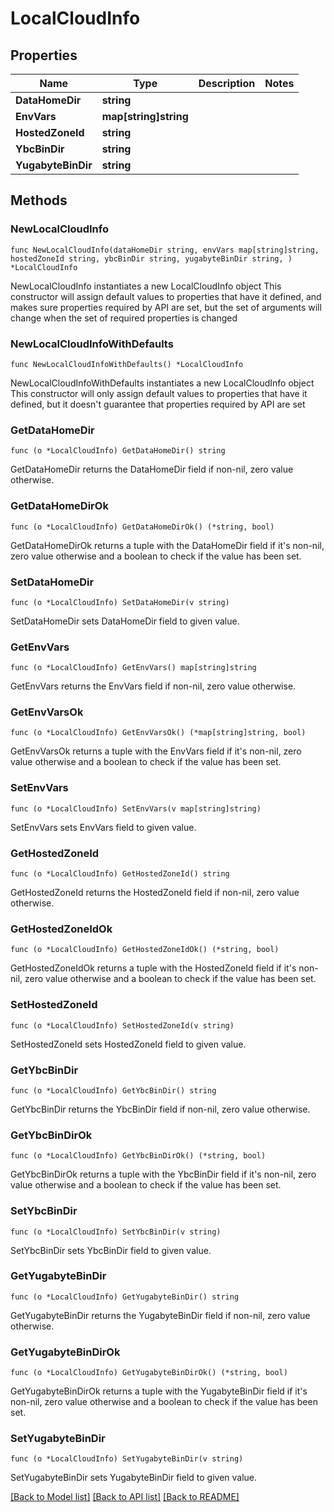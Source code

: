 # LocalCloudInfo

## Properties

Name | Type | Description | Notes
------------ | ------------- | ------------- | -------------
**DataHomeDir** | **string** |  | 
**EnvVars** | **map[string]string** |  | 
**HostedZoneId** | **string** |  | 
**YbcBinDir** | **string** |  | 
**YugabyteBinDir** | **string** |  | 

## Methods

### NewLocalCloudInfo

`func NewLocalCloudInfo(dataHomeDir string, envVars map[string]string, hostedZoneId string, ybcBinDir string, yugabyteBinDir string, ) *LocalCloudInfo`

NewLocalCloudInfo instantiates a new LocalCloudInfo object
This constructor will assign default values to properties that have it defined,
and makes sure properties required by API are set, but the set of arguments
will change when the set of required properties is changed

### NewLocalCloudInfoWithDefaults

`func NewLocalCloudInfoWithDefaults() *LocalCloudInfo`

NewLocalCloudInfoWithDefaults instantiates a new LocalCloudInfo object
This constructor will only assign default values to properties that have it defined,
but it doesn't guarantee that properties required by API are set

### GetDataHomeDir

`func (o *LocalCloudInfo) GetDataHomeDir() string`

GetDataHomeDir returns the DataHomeDir field if non-nil, zero value otherwise.

### GetDataHomeDirOk

`func (o *LocalCloudInfo) GetDataHomeDirOk() (*string, bool)`

GetDataHomeDirOk returns a tuple with the DataHomeDir field if it's non-nil, zero value otherwise
and a boolean to check if the value has been set.

### SetDataHomeDir

`func (o *LocalCloudInfo) SetDataHomeDir(v string)`

SetDataHomeDir sets DataHomeDir field to given value.


### GetEnvVars

`func (o *LocalCloudInfo) GetEnvVars() map[string]string`

GetEnvVars returns the EnvVars field if non-nil, zero value otherwise.

### GetEnvVarsOk

`func (o *LocalCloudInfo) GetEnvVarsOk() (*map[string]string, bool)`

GetEnvVarsOk returns a tuple with the EnvVars field if it's non-nil, zero value otherwise
and a boolean to check if the value has been set.

### SetEnvVars

`func (o *LocalCloudInfo) SetEnvVars(v map[string]string)`

SetEnvVars sets EnvVars field to given value.


### GetHostedZoneId

`func (o *LocalCloudInfo) GetHostedZoneId() string`

GetHostedZoneId returns the HostedZoneId field if non-nil, zero value otherwise.

### GetHostedZoneIdOk

`func (o *LocalCloudInfo) GetHostedZoneIdOk() (*string, bool)`

GetHostedZoneIdOk returns a tuple with the HostedZoneId field if it's non-nil, zero value otherwise
and a boolean to check if the value has been set.

### SetHostedZoneId

`func (o *LocalCloudInfo) SetHostedZoneId(v string)`

SetHostedZoneId sets HostedZoneId field to given value.


### GetYbcBinDir

`func (o *LocalCloudInfo) GetYbcBinDir() string`

GetYbcBinDir returns the YbcBinDir field if non-nil, zero value otherwise.

### GetYbcBinDirOk

`func (o *LocalCloudInfo) GetYbcBinDirOk() (*string, bool)`

GetYbcBinDirOk returns a tuple with the YbcBinDir field if it's non-nil, zero value otherwise
and a boolean to check if the value has been set.

### SetYbcBinDir

`func (o *LocalCloudInfo) SetYbcBinDir(v string)`

SetYbcBinDir sets YbcBinDir field to given value.


### GetYugabyteBinDir

`func (o *LocalCloudInfo) GetYugabyteBinDir() string`

GetYugabyteBinDir returns the YugabyteBinDir field if non-nil, zero value otherwise.

### GetYugabyteBinDirOk

`func (o *LocalCloudInfo) GetYugabyteBinDirOk() (*string, bool)`

GetYugabyteBinDirOk returns a tuple with the YugabyteBinDir field if it's non-nil, zero value otherwise
and a boolean to check if the value has been set.

### SetYugabyteBinDir

`func (o *LocalCloudInfo) SetYugabyteBinDir(v string)`

SetYugabyteBinDir sets YugabyteBinDir field to given value.



[[Back to Model list]](../README.md#documentation-for-models) [[Back to API list]](../README.md#documentation-for-api-endpoints) [[Back to README]](../README.md)



